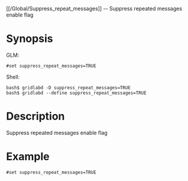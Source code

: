 [[/Global/Suppress_repeat_messages]] -- Suppress repeated messages enable flag

# Synopsis

GLM:

~~~
#set suppress_repeat_messages=TRUE
~~~

Shell:

~~~
bash$ gridlabd -D suppress_repeat_messages=TRUE
bash$ gridlabd --define suppress_repeat_messages=TRUE
~~~

# Description

Suppress repeated messages enable flag

# Example

~~~
#set suppress_repeat_messages=TRUE
~~~
